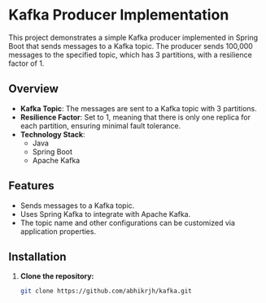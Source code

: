 # Kafka Producer Implementation

This project demonstrates a simple Kafka producer implemented in Spring Boot that sends messages to a Kafka topic. The producer sends 100,000 messages to the specified topic, which has 3 partitions, with a resilience factor of 1.

## Overview

- **Kafka Topic**: The messages are sent to a Kafka topic with 3 partitions.
- **Resilience Factor**: Set to 1, meaning that there is only one replica for each partition, ensuring minimal fault tolerance.
- **Technology Stack**:
    - Java
    - Spring Boot
    - Apache Kafka

## Features

- Sends messages to a Kafka topic.
- Uses Spring Kafka to integrate with Apache Kafka.
- The topic name and other configurations can be customized via application properties.

## Installation

1. **Clone the repository:**
   ```bash
   git clone https://github.com/abhikrjh/kafka.git
